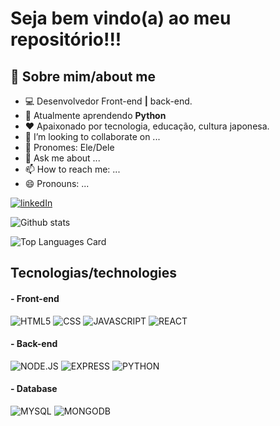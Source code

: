 # Seja bem vindo(a) ao meu repositório!!!
## 📖 Sobre mim/about me

- 💻 Desenvolvedor Front-end **|** back-end.
- 🌱 Atualmente  aprendendo **Python** 
- ❤️ Apaixonado por tecnologia, educação, cultura japonesa.
- 👯 I’m looking to collaborate on ...
- 🤔 Pronomes: Ele/Dele 
- 💬 Ask me about ...
- 📫 How to reach me: ...
- 😄 Pronouns: ...


<a href="https://www.linkedin.com/in/silvalenilsom/" target="_blank">![linkedIn](https://img.shields.io/badge/LinkedIn-0077B5?style=for-the-badge&logo=linkedin&logoColor=white)
</a>

![Github stats](https://github-readme-stats.vercel.app/api?username=silvallenilsom&theme=highcontrast&show_icons=true&count_private=true)

![Top Languages Card](https://github-readme-stats.vercel.app/api/top-langs/?username=silvallenilsom)
## Tecnologias/technologies

#### - Front-end
![HTML5](https://img.shields.io/badge/HTML5-E34F26?style=for-the-badge&logo=html5&logoColor=white)
![CSS](https://img.shields.io/badge/CSS3-1572B6?style=for-the-badge&logo=css3&logoColor=white)
![JAVASCRIPT](https://img.shields.io/badge/JavaScript-323330?style=for-the-badge&logo=javascript&logoColor=F7DF1E)
![REACT](https://img.shields.io/badge/React-20232A?style=for-the-badge&logo=react&logoColor=61DAFB)
#### - Back-end
![NODE.JS](https://img.shields.io/badge/Node.js-43853D?style=for-the-badge&logo=node.js&logoColor=white)
![EXPRESS](https://img.shields.io/badge/Express.js-404D59?style=for-the-badge)
![PYTHON](	https://img.shields.io/badge/Python-14354C?style=for-the-badge&logo=python&logoColor=white)
#### - Database
![MYSQL](	https://img.shields.io/badge/MySQL-00000F?style=for-the-badge&logo=mysql&logoColor=white)
![MONGODB](https://img.shields.io/badge/MongoDB-4EA94B?style=for-the-badge&logo=mongodb&logoColor=white)
<!--
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
**silvallenilsom/silvallenilsom** is a ✨ _special_ ✨ repository because its `README.md` (this file) appears on your GitHub profile.

Here are some ideas to get you started:

- 🔭 I’m currently working on ...

- ⚡ Fun fact: ...
-->
